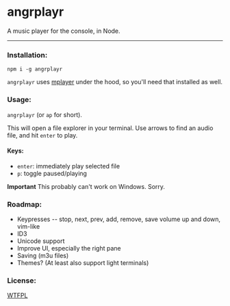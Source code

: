 # angrplayr

A music player for the console, in Node.

--------

### Installation:

`npm i -g angrplayr`

`angrplayr` uses [mplayer](http://www.mplayerhq.hu/design7/dload.html) under the
hood, so you'll need that installed as well.

### Usage:

`angrplayr` (or `ap` for short).

This will open a file explorer in your terminal. Use arrows to find an audio
file, and hit `enter` to play.

#### Keys:

* `enter`: immediately play selected file
* `p`: toggle paused/playing

**Important** This probably can't work on Windows. Sorry.

### Roadmap:

* Keypresses -- stop, next, prev, add, remove, save volume up and down, vim-like
* ID3
* Unicode support
* Improve UI, especially the right pane
* Saving (m3u files)
* Themes? (At least also support light terminals)

### License:

[WTFPL](LICENSE.md)
